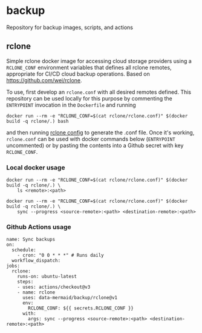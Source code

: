 # backup
Repository for backup images, scripts, and actions

## rclone
Simple rclone docker image for accessing cloud storage providers using a `RCLONE_CONF` environment variables
that defines all rclone remotes, appropriate for CI/CD cloud backup operations. Based on https://github.com/wei/rclone.

To use, first develop an `rclone.conf` with all desired remotes defined. This repository can be used locally for this 
purpose by commenting the `ENTRYPOINT` invocation in the `Dockerfile` and running 
```
docker run --rm -e "RCLONE_CONF=$(cat rclone/rclone.conf)" $(docker build -q rclone/.) bash
```
and then running [rclone config](https://rclone.org/docs/) to generate the .conf file. Once it's working, `rclone.conf`
can be used with docker commands below (`ENTRYPOINT` uncommented) or by pasting the contents into a Github secret with 
key `RCLONE_CONF`.

### Local docker usage
```
docker run --rm -e "RCLONE_CONF=$(cat rclone/rclone.conf)" $(docker build -q rclone/.) \
    ls <remote>:<path>
```
```
docker run --rm -e "RCLONE_CONF=$(cat rclone/rclone.conf)" $(docker build -q rclone/.) \
    sync --progress <source-remote>:<path> <destination-remote>:<path>
```

### Github Actions usage

```
name: Sync backups
on:
  schedule:
    - cron: "0 0 * * *" # Runs daily
  workflow_dispatch:
jobs:
  rclone:
    runs-on: ubuntu-latest
    steps:
    - uses: actions/checkout@v3
    - name: rclone
      uses: data-mermaid/backup/rclone@v1
      env:
        RCLONE_CONF: ${{ secrets.RCLONE_CONF }}
      with:
        args: sync --progress <source-remote>:<path> <destination-remote>:<path>
```
